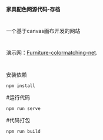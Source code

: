 **家具配色网源代码-存档** 
#
一个基于canvas画布开发的网站
#
演示网：[Furniture-colormatching-net](https://dickson.ink/).
#
安装依赖
```
npm install
```
#运行代码
```
npm run serve
```
#代码打包
```
npm run build
```
